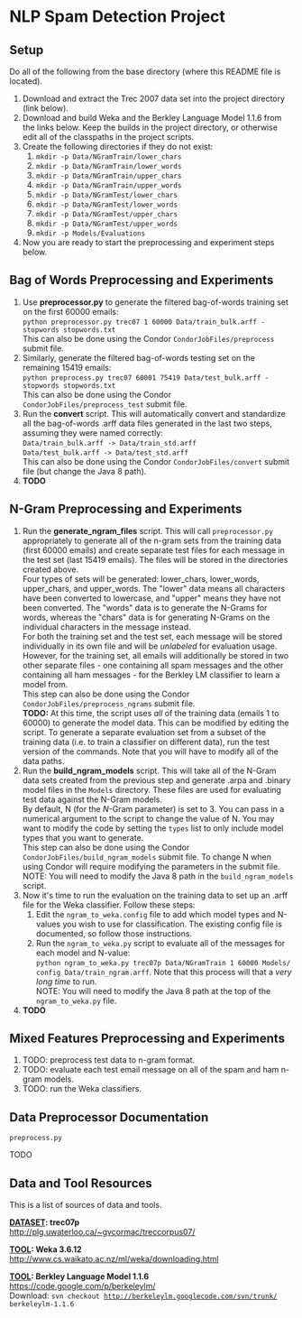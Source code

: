NLP Spam Detection Project
======


Setup
------

Do all of the following from the base directory (where this README file is located).

<ol>
  <li>Download and extract the Trec 2007 data set into the project directory (link below).</li>
  <li>Download and build Weka and the Berkley Language Model 1.1.6 from the links below. Keep the builds in the project directory, or otherwise edit all of the classpaths in the project scripts.</li>
  <li>Create the following directories if they do not exist:
    <ol>
      <li><code>mkdir -p Data/NGramTrain/lower_chars</code></li>
      <li><code>mkdir -p Data/NGramTrain/lower_words</code></li>
      <li><code>mkdir -p Data/NGramTrain/upper_chars</code></li>
      <li><code>mkdir -p Data/NGramTrain/upper_words</code></li>
      <li><code>mkdir -p Data/NGramTest/lower_chars</code></li>
      <li><code>mkdir -p Data/NGramTest/lower_words</code></li>
      <li><code>mkdir -p Data/NGramTest/upper_chars</code></li>
      <li><code>mkdir -p Data/NGramTest/upper_words</code></li>
      <li><code>mkdir -p Models/Evaluations</code></li>
    </ol>
  </li>
  <li>Now you are ready to start the preprocessing and experiment steps below.</li>
</ol>


Bag of Words Preprocessing and Experiments
------

<ol>
  <li>Use <b>preprocessor.py</b> to generate the filtered bag-of-words training set on the first 60000 emails:<br>
    <code>python preprocessor.py trec07 1 60000 Data/train_bulk.arff -stopwords stopwords.txt</code><br>
    This can also be done using the Condor <code>CondorJobFiles/preprocess</code> submit file.</li>
  <li>Similarly, generate the filtered bag-of-words testing set on the remaining 15419 emails:<br>
    <code>python preprocess.py trec07 60001 75419 Data/test_bulk.arff -stopwords stopwords.txt</code><br>
    This can also be done using the Condor <code>CondorJobFiles/preprocess_test</code> submit file.</li>
  <li>Run the <b>convert</b> script. This will automatically convert and standardize all the bag-of-words .arff data files generated in the last two steps, assuming they were named correctly:<br>
    <code>Data/train_bulk.arff -> Data/train_std.arff</code><br>
    <code>Data/test_bulk.arff -> Data/test_std.arff</code><br>
    This can also be done using the Condor <code>CondorJobFiles/convert</code> submit file (but change the Java 8 path).</li>
  <li><b>TODO</b></li>
</ol>


N-Gram Preprocessing and Experiments
------

<ol>
  <li>Run the <b>generate_ngram_files</b> script. This will call <code>preprocessor.py</code> appropriately to generate all of the n-gram sets from the training data (first 60000 emails) and create separate test files for each message in the test set (last 15419 emails). The files will be stored in the directories created above.<br>
    Four types of sets will be generated: lower_chars, lower_words, upper_chars, and upper_words. The "lower" data means all characters have been converted to lowercase, and "upper" means they have not been converted. The "words" data is to generate the N-Grams for words, whereas the "chars" data is for generating N-Grams on the individual characters in the message instead.<br>
    For both the training set and the test set, each message will be stored individually in its own file and will be <i>unlabeled</i> for evaluation usage. However, for the training set, all emails will additionally be stored in two other separate files - one containing all spam messages and the other containing all ham messages - for the Berkley LM classifier to learn a model from.<br>
    This step can also be done using the Condor <code>CondorJobFiles/preprocess_ngrams</code> submit file.<br>
    <b>TODO:</b> At this time, the script uses <i>all</i> of the training data (emails 1 to 60000) to generate the model data. This can be modified by editing the script. To generate a separate evaluation set from a subset of the training data (i.e. to train a classifier on different data), run the test version of the commands. Note that you will have to modify all of the data paths.</li>
  <li>Run the <b>build_ngram_models</b> script. This will take all of the N-Gram data sets created from the previous step and generate .arpa and .binary model files in the <code>Models</code> directory. These files are used for evaluating test data against the N-Gram models.<br>
    By default, N (for the <i>N</i>-Gram parameter) is set to 3. You can pass in a numerical argument to the script to change the value of N. You may want to modify the code by setting the <code>types</code> list to only include model types that you want to generate.<br>
    This step can also be done using the Condor <code>CondorJobFiles/build_ngram_models</code> submit file. To change N when using Condor will require modifying the parameters in the submit file.<br>
    NOTE: You will need to modify the Java 8 path in the <code>build_ngram_models</code> script.</li>
  <li>Now it's time to run the evaluation on the training data to set up an .arff file for the Weka classifier. Follow these steps:
    <ol>
      <li>Edit the <code>ngram_to_weka.config</code> file to add which model types and N-values you wish to use for classification. The existing config file is documented, so follow those instructions.</li>
      <li>Run the <code>ngram_to_weka.py</code> script to evaluate all of the messages for each model and N-value:<br>
      <code>python ngram_to_weka.py trec07p Data/NGramTrain 1 60000 Models/ config Data/train_ngram.arff</code>. Note that this process will that a <i>very long time</i> to run.<br>
      NOTE: You will need to modify the Java 8 path at the top of the <code>ngram_to_weka.py</code> file.<br>
    </ol>
  </li>
  <li><b>TODO</b></li>
</ol>


Mixed Features Preprocessing and Experiments
------

<ol>
  <li>TODO: preprocess test data to n-gram format.</li>
  <li>TODO: evaluate each test email message on all of the spam and ham n-gram models.</li>
  <li>TODO: run the Weka classifiers.</li>
</ol>


Data Preprocessor Documentation
------

<code>preprocess.py</code>

TODO


Data and Tool Resources
------

This is a list of sources of data and tools.

<b><u>DATASET</u>: trec07p</b> <br>
http://plg.uwaterloo.ca/~gvcormac/treccorpus07/ <br>

<b><u>TOOL</u>: Weka 3.6.12</b> <br>
http://www.cs.waikato.ac.nz/ml/weka/downloading.html <br>

<b><u>TOOL</u>: Berkley Language Model 1.1.6</b> <br>
https://code.google.com/p/berkeleylm/ <br>
Download: <code>svn checkout http://berkeleylm.googlecode.com/svn/trunk/ berkeleylm-1.1.6</code> <br>
